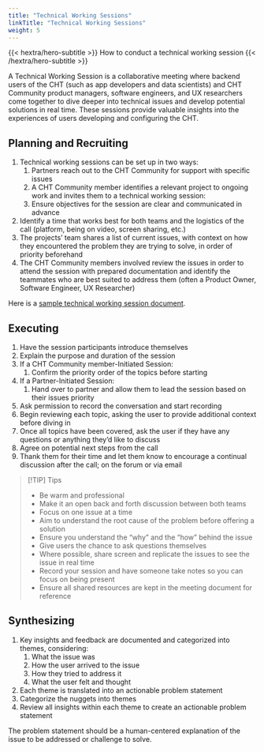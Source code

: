 ```yaml
---
title: "Technical Working Sessions"
linkTitle: "Technical Working Sessions"
weight: 5
---
```


{{< hextra/hero-subtitle >}}
  How to conduct a technical working session 
{{< /hextra/hero-subtitle >}}

A Technical Working Session is a collaborative meeting where backend users of the CHT (such as app developers and data scientists) and CHT Community product managers, software engineers, and UX researchers come together to dive deeper into technical issues and develop potential solutions in real time. These sessions provide valuable insights into the experiences of users developing and configuring the CHT.

## Planning and Recruiting

1. Technical working sessions can be set up in two ways:
    1. Partners reach out to the CHT Community for support with specific issues
    2. A CHT Community member identifies a relevant project to ongoing work and invites them to a technical working session:
    3. Ensure objectives for the session are clear and communicated in advance
2. Identify a time that works best for both teams and the logistics of the call (platform, being on video, screen sharing, etc.)
3. The projects’ team shares a list of current issues, with context on how they encountered the problem they are trying to solve, in order of priority beforehand
4. The CHT Community members involved review the issues in order to attend the session with prepared documentation and identify the teammates who are best suited to address them (often a Product Owner, Software Engineer, UX Researcher)

Here is a [sample technical working session document](https://docs.google.com/document/d/1i2YTZPvFmjocx0KUZ9Ele-kT-vclqETObTTQy9A-M_w/edit?usp=sharing).

## Executing

1. Have the session participants introduce themselves
2. Explain the purpose and duration of the session
3. If a CHT Community member-Initiated Session:
    1. Confirm the priority order of the topics before starting
4. If a Partner-Initiated Session:
    1. Hand over to partner and allow them to lead the session based on their issues priority
5. Ask permission to record the conversation and start recording
6. Begin reviewing each topic, asking the user to provide additional context before diving in
7. Once all topics have been covered, ask the user if they have any questions or anything they’d like to discuss
8. Agree on potential next steps from the call
9. Thank them for their time and let them know to encourage a continual discussion after the call; on the forum or via email

> [!TIP] Tips
> * Be warm and professional
> * Make it an open back and forth discussion between both teams
> * Focus on one issue at a time
> * Aim to understand the root cause of the problem before offering a solution
> * Ensure you understand the “why” and the “how” behind the issue
> * Give users the chance to ask questions themselves
> * Where possible, share screen and replicate the issues to see the issue in real time
> * Record your session and have someone take notes so you can focus on being present
> * Ensure all shared resources are kept in the meeting document for reference

## Synthesizing

1. Key insights and feedback are documented and categorized into themes, considering:
    1. What the issue was
    2. How the user arrived to the issue
    3. How they tried to address it
    4. What the user felt and thought
2. Each theme is translated into an actionable problem statement
3. Categorize the nuggets into themes
4. Review all insights within each theme to create an actionable problem statement

The problem statement should be a human-centered explanation of the issue to be addressed or challenge to solve.
